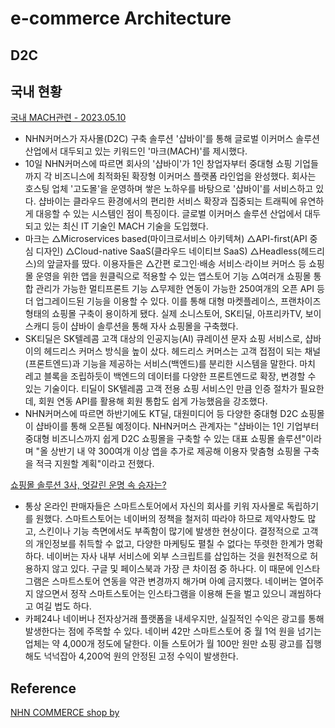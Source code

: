 # e-commerce Architecture

## D2C

## 국내 현황 
[국내 MACH관련 - 2023.05.10](https://news.nate.com/view/20230510n24882)

- NHN커머스가 자사몰(D2C) 구축 솔루션 '샵바이'를 통해 글로벌 이커머스 솔루션 산업에서 대두되고 있는 키워드인 '마크(MACH)'를 제시했다.
- 10일 NHN커머스에 따르면 회사의 '샵바이'가 1인 창업자부터 중대형 쇼핑 기업들까지 각 비즈니스에 최적화된 확장형 이커머스 플랫폼 라인업을 완성했다. 회사는 호스팅 업체 '고도몰'을 운영하며 쌓은 노하우를 바탕으로 '샵바이'를 서비스하고 있다. 샵바이는 클라우드 환경에서의 편리한 서비스 확장과 집중되는 트래픽에 유연하게 대응할 수 있는 시스템인 점이 특징이다. 글로벌 이커머스 솔루션 산업에서 대두되고 있는 최신 IT 기술인 MACH 기술을 도입했다.
- 마크는 △Microservices based(마이크로서비스 아키텍쳐) △API-first(API 중심 디자인) △Cloud-native SaaS(클라우드 네이티브 SaaS) △Headless(헤드리스)의 앞글자를 땄다. 이용자들은 △간편 로그인·배송 서비스·라이브 커머스 등 쇼핑몰 운영을 위한 앱을 원클릭으로 적용할 수 있는 앱스토어 기능 △여러개 쇼핑몰 통합 관리가 가능한 멀티프론트 기능 △무제한 연동이 가능한 250여개의 오픈 API 등 더 업그레이드된 기능을 이용할 수 있다. 이를 통해 대형 마켓플레이스, 프랜차이즈 형태의 쇼핑몰 구축이 용이하게 됐다. 실제 소니스토어, SK티딜, 아프리카TV, 보이스캐디 등이 샵바이 솔루션을 통해 자사 쇼핑몰을 구축했다.
- SK티딜은 SK텔레콤 고객 대상의 인공지능(AI) 큐레이션 문자 쇼핑 서비스로, 샵바이의 헤드리스 커머스 방식을 높이 샀다. 헤드리스 커머스는 고객 접점이 되는 채널(프론트엔드)과 기능을 제공하는 서비스(백엔드)를 분리한 시스템을 말한다. 마치 레고 블록을 조립하듯이 백엔드의 데이터를 다양한 프론트엔드로 확장, 변경할 수 있는 기술이다. 티딜이 SK텔레콤 고객 전용 쇼핑 서비스인 만큼 인증 절차가 필요한데, 회원 연동 API를 활용해 회원 통합도 쉽게 가능했음을 강조했다.
- NHN커머스에 따르면 하반기에도 KT딜, 대원미디어 등 다양한 중대형 D2C 쇼핑몰이 샵바이를 통해 오픈될 예정이다. NHN커머스 관계자는 "샵바이는 1인 기업부터 중대형 비즈니스까지 쉽게 D2C 쇼핑몰을 구축할 수 있는 대표 쇼핑몰 솔루션"이라며 "올 상반기 내 약 300여개 이상 앱을 추가로 제공해 이용자 맞춤형 쇼핑몰 구축을 적극 지원할 계획"이라고 전했다.

[쇼핑몰 솔루션 3사, 엇갈린 운명 속 승자는?](http://www.weeklypost.kr/news/articleView.html?idxno=2564)
- 통상 온라인 판매자들은 스마트스토어에서 자신의 회사를 키워 자사몰로 독립하기를 원했다. 스마트스토어는 네이버의 정책을 철저히 따라야 하므로 제약사항도 많고, 스킨이나 기능 측면에서도 부족함이 많기에 발생한 현상이다. 결정적으로 고객의 개인정보를 취득할 수 없고, 다양한 마케팅도 펼칠 수 없다는 뚜렷한 한계가 명확하다. 네이버는 자사 내부 서비스에 외부 스크립트를 삽입하는 것을 원천적으로 허용하지 않고 있다. 구글 및 페이스북과 가장 큰 차이점 중 하나다. 이 때문에 인스타그램은 스마트스토어 연동을 약관 변경까지 해가며 아예 금지했다. 네이버는 열어주지 않으면서 정작 스마트스토어는 인스타그램을 이용해 돈을 벌고 있으니 괘씸하다고 여길 법도 하다.
- 카페24나 네이버나 전자상거래 플랫폼을 내세우지만, 실질적인 수익은 광고를 통해 발생한다는 점에 주목할 수 있다. 네이버 42만 스마트스토어 중 월 1억 원을 넘기는 업체는 약 4,000개 정도에 달한다. 이들 스토어가 월 100만 원만 쇼핑 광고를 집행해도 넉넉잡아 4,200억 원의 안정된 고정 수익이 발생한다.




## Reference

[NHN COMMERCE shop by](https://www.nhn-commerce.com/z/shopby/intro?bn=GNB_shopby)
